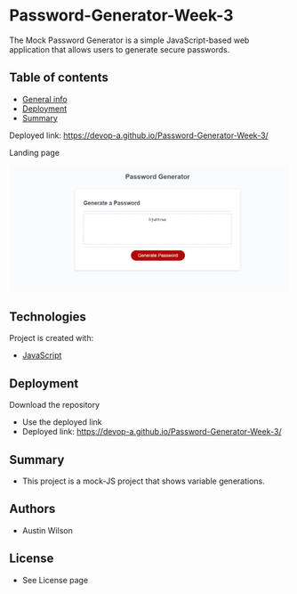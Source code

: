 # Password-Generator-Week-3
The Mock Password Generator is a simple JavaScript-based web application that allows users to generate secure passwords.

## Table of contents

- [General info](#General-Info)
- [Deployment](#Deployment)
- [Summary](#Summary)



Deployed link: https://devop-a.github.io/Password-Generator-Week-3/

Landing page 

![Image](deployedpage.png)

## Technologies

Project is created with:

- [JavaScript](https://www.javascript.com/)

## Deployment

Download the repository

- Use the deployed link
- Deployed link: https://devop-a.github.io/Password-Generator-Week-3/

## Summary

- This project is a mock-JS project that shows variable generations. 

## Authors

- Austin Wilson 

## License

- See License page
